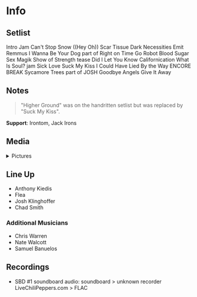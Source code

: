 # Info

## Setlist

Intro Jam
Can't Stop
Snow ((Hey Oh))
Scar Tissue
Dark Necessities
Emit Remmus
I Wanna Be Your Dog part of
Right on Time
Go Robot
Blood Sugar Sex Magik
Show of Strength tease
Did I Let You Know
Californication
What Is Soul? jam
Sick Love
Suck My Kiss
I Could Have Lied
By the Way
ENCORE BREAK
Sycamore Trees part of JOSH
Goodbye Angels
Give It Away

## Notes

> "Higher Ground" was on the handritten setlist but was replaced by "Suck My Kiss".

**Support**: Irontom, Jack Irons

## Media 

<details>
  <summary>Pictures</summary>
  <!--<img alt="Setlist" title="Setlist" src="_.jpg" height="200" />
  <img alt="Clipping" title="Clipping" src="_.jpg" height="200" />
  <img alt="Flyer" title="Flyer" src="_.jpg" height="200" />-->
</details>

## Line Up

* Anthony Kiedis
* Flea
* Josh Klinghoffer
* Chad Smith

### Additional Musicians

* Chris Warren  
* Nate Walcott  
* Samuel Banuelos

## Recordings

* SBD #1 soundboard audio: soundboard > unknown recorder LiveChiliPeppers.com > FLAC
